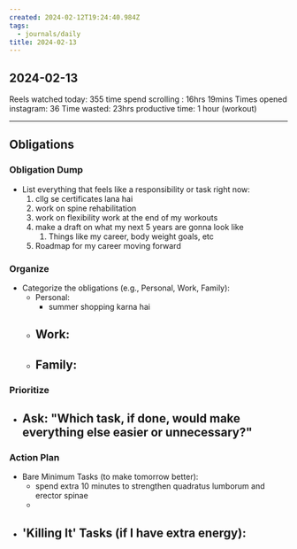 ```yaml
---
created: 2024-02-12T19:24:40.984Z
tags:
  - journals/daily
title: 2024-02-13
---
```


## 2024-02-13

Reels watched today: 355
time spend scrolling : 16hrs 19mins
Times opened instagram: 36
Time wasted: 23hrs
productive time: 1 hour (workout)


---


## Obligations
### Obligation Dump
- List everything that feels like a responsibility or task right now:
  1. cllg se certificates lana hai 
  2. work on spine rehabilitation
  3. work on flexibility work at the end of my workouts
  4. make a draft on what my next 5 years are gonna look like
	  1. Things like my career, body weight goals, etc
  5. Roadmap for my career moving forward

### Organize
- Categorize the obligations (e.g., Personal, Work, Family):
  - Personal:
    - summer shopping karna hai
  - Work:
    - 
  - Family:
    - 

### Prioritize
- Ask: "Which task, if done, would make everything else easier or unnecessary?"
  - 

### Action Plan
- Bare Minimum Tasks (to make tomorrow better):
  - spend extra 10 minutes to strengthen quadratus lumborum and erector spinae
  - 
- 'Killing It' Tasks (if I have extra energy):
  - 



